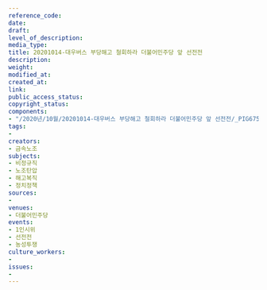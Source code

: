 ```yaml
---
reference_code: 
date: 
draft: 
level_of_description: 
media_type: 
title: 20201014-대우버스 부당해고 철회하라 더불어민주당 앞 선전전
description: 
weight: 
modified_at: 
created_at: 
link: 
public_access_status: 
copyright_status: 
components:
- "/2020년/10월/20201014-대우버스 부당해고 철회하라 더불어민주당 앞 선전전/_PIG6757.jpg"
tags:
- 
creators:
- 금속노조
subjects:
- 비정규직
- 노조탄압
- 해고복직
- 정치정책
sources:
- 
venues:
- 더불어민주당
events:
- 1인시위
- 선전전
- 농성투쟁
culture_workers:
- 
issues:
- 
---
```

